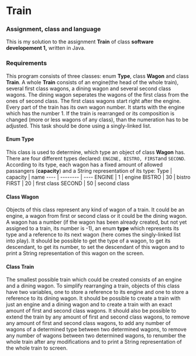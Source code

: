 # Train

### Assignment, class and language
This is my solution to the assignment **Train** of class **software developement 1,** written in Java.

### Requirements
This program consists of three classes: enum **Type**, class **Wagon** and class **Train**. A whole **Train** consists of an engine(the head of the whole train), several first class wagons, a dining wagon and several second class wagons. The dining wagon seperates the wagons of the first class from the ones of second class. The first class wagons start right after the engine. Every part of the train has its own wagon number. It starts with the engine which has the number 1. If the train is rearranged or its composition is changed (more or less wagons of any class), than the numeration has to be adjusted. This task should be done using a singly-linked list.

#### Enum Type
This class is used to determine, which type an object of class **Wagon** has. There are four different types declared: `ENGINE, BISTRO, FIRST`and `SECOND`. According to its type, each wagon has a fixed amount of allowed passangers (**capacity**) and a String representation of its type:
Type | capacity | name
---- | -------- | ----
ENGINE | 1 | engine
BISTRO | 30 | bistro
FIRST | 20 | first class
SECOND | 50 | second class

#### Class Wagon
Objects of this class represent any kind of wagon of a train. It could be an engine, a wagon from first or second class or it could be the dining wagon. A wagon has a number (if the wagon has been already created, but not yet assigned to a train, its number is -1), an enum **type** which represents its type and a reference to its next wagon (here comes the singly-linked list into play). It should be possible to get the type of a wagon, to get its descendant, to get its number, to set the descendant of this wagon and to print a String representation of this wagon on the screen.

#### Class Train
The smallest possible train which could be created consists of an engine and a dining wagon. To simplify rearranging a train, objects of this class have two variables, one to store a reference to its engine and one to store a reference to its dining wagon. It should be possible to create a train with just an engine and a dining wagon and to create a train with an exact amount of first and second class wagons. It should also be possible to extend the train by any amount of first and second class wagons, to remove any amount of first and second class wagons, to add any number of wagons of a determined type between two determined wagons, to remove any number of wagons between two determined wagons, to renumber the whole train after any modifications and to print a String representation of the whole train to screen.
